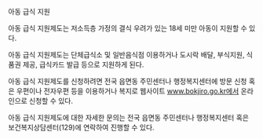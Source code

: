 아동 급식 지원


아동 급식 지원제도는 저소득층 가정의 결식 우려가 있는 18세 미만 아동이 지원할 수 있다.


아동 급식 지원제도는 단체급식소 및 일반음식점 이용하거나 도시락 배달, 부식지원, 식품권 제공, 급식카드 발급 등으로 지원하게 된다.


아동 급식 지원제도를 신청하려면 전국 읍면동 주민센터나 행정복지센터에 방문 신청 혹은 우편이나 전자우편 등을 이용하거나 복지로 웹사이트 www.bokjiro.go.kr에서 온라인으로 신청할 수 있다.


아동 급식 지원제도에 대한 자세한 문의는 전국 읍면동 주민센터나 행정복지센터 혹은 보건복지상담센터(129)에 연락하여 진행할 수 있다.